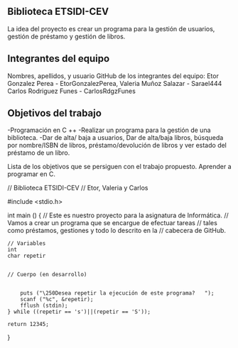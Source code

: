## Biblioteca ETSIDI-CEV ##
La idea del proyecto es crear un programa para la gestión de usuarios, gestión de préstamo y gestión de libros.

## Integrantes del equipo
Nombres, apellidos, y usuario GitHub de los integrantes del equipo:
  Etor Gonzalez Perea - EtorGonzalezPerea,
  Valeria Muñoz Salazar - Sarael444
  Carlos Rodriguez Funes - CarlosRdgzFunes

## Objetivos del trabajo
 -Programación en C ++
 -Realizar un programa para la gestión de una biblioteca. -Dar de alta/ baja a usuarios, Dar de alta/baja libros, búsqueda por nombre/ISBN de libros, préstamo/devolución de libros y ver estado del préstamo de un libro.

Lista de los objetivos que se persiguen con el trabajo propuesto. Aprender a programar en C.



// Biblioteca ETSIDI-CEV
// Etor, Valeria y Carlos

#include <stdio.h>

int main ()
{
	// Este es nuestro proyecto para la asignatura de Informática.
	// Vamos a crear un programa que se encargue de efectuar tareas
	// tales como préstamos, gestiones y todo lo descrito en la
	// cabecera de GitHub.
	
	// Variables
	int
	char repetir
	
	
	// Cuerpo (en desarrollo)
	

		puts ("\250Desea repetir la ejecución de este programa?   ");
		scanf ("%c", &repetir);
		fflush (stdin);        
	} while ((repetir == 's')||(repetir == 'S'));
	
	return 12345;
}
